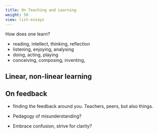 ```yaml
---
title: On Teaching and Learning
weight: 50
view: list-essays
---
```

How does one learn?

- reading, intellect, thinking, reflection
- listening, enjoying, analysing
- doing, acting, playing
- conceiving, composing, inventing,

## Linear, non-linear learning


## On feedback

- finding the feedback around you. Teachers, peers, but also things.



- Pedagogy of misunderstanding?
- Embrace confusion, strive for clarity?
